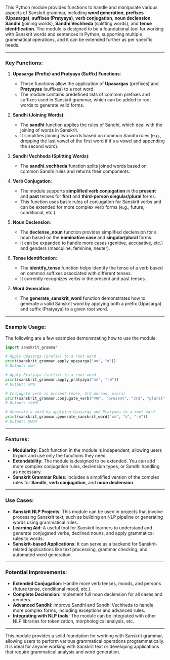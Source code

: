 
This Python module provides functions to handle and manipulate various aspects of Sanskrit grammar, including **word generation**, **prefixes (Upasarga)**, **suffixes (Pratyaya)**, **verb conjugation**, **noun declension**, **Sandhi** (joining words), **Sandhi Vechheda** (splitting words), and **tense identification**. The module is designed to be a foundational tool for working with Sanskrit words and sentences in Python, supporting multiple grammatical operations, and it can be extended further as per specific needs.

---

### Key Functions:

1. **Upasarga (Prefix) and Pratyaya (Suffix) Functions**:
   - These functions allow the application of **Upasargas** (prefixes) and **Pratyayas** (suffixes) to a root word. 
   - The module contains predefined lists of common prefixes and suffixes used in Sanskrit grammar, which can be added to root words to generate valid forms.

2. **Sandhi (Joining Words)**:
   - The **sandhi** function applies the rules of Sandhi, which deal with the joining of words in Sanskrit.
   - It simplifies joining two words based on common Sandhi rules (e.g., dropping the last vowel of the first word if it's a vowel and appending the second word).

3. **Sandhi Vechheda (Splitting Words)**:
   - The **sandhi_vechheda** function splits joined words based on common Sandhi rules and returns their components.
   
4. **Verb Conjugation**:
   - The module supports **simplified verb conjugation** in the **present** and **past** tenses for **first** and **third-person singular/plural** forms.
   - This function uses basic rules of conjugation for Sanskrit verbs and can be extended for more complex verb forms (e.g., future, conditional, etc.).

5. **Noun Declension**:
   - The **declense_noun** function provides simplified declension for a noun based on the **nominative case** and **singular/plural** forms.
   - It can be expanded to handle more cases (genitive, accusative, etc.) and genders (masculine, feminine, neuter).

6. **Tense Identification**:
   - The **identify_tense** function helps identify the tense of a verb based on common suffixes associated with different tenses.
   - It currently recognizes verbs in the present and past tenses.

7. **Word Generation**:
   - The **generate_sanskrit_word** function demonstrates how to generate a valid Sanskrit word by applying both a prefix (Upasarga) and suffix (Pratyaya) to a given root word.

---

### Example Usage:

The following are a few examples demonstrating how to use the module:

```python
import sanskrit_grammar

# Apply Upasarga (prefix) to a root word
print(sanskrit_grammar.apply_upasarga("धार", "प्र"))  
# Output: प्रधार

# Apply Pratyaya (suffix) to a root word
print(sanskrit_grammar.apply_pratyaya("धार", "-त्र"))
# Output: धारत्र

# Conjugate verb in present tense, 3rd person, plural
print(sanskrit_grammar.conjugate_verb("गच्छ", "present", "3rd", "plural"))
# Output: गच्छन्ति

# Generate a word by applying Upasarga and Pratyaya to a root word
print(sanskrit_grammar.generate_sanskrit_word("धार", "प्र", "-त्र"))
# Output: प्रधारत्र
```

---

### Features:
- **Modularity**: Each function in the module is independent, allowing users to pick and use only the functions they need.
- **Extendability**: The module is designed to be extended. You can add more complex conjugation rules, declension types, or Sandhi handling as necessary.
- **Sanskrit Grammar Rules**: Includes a simplified version of the complex rules for **Sandhi**, **verb conjugation**, and **noun declension**.

---

### Use Cases:
- **Sanskrit NLP Projects**: This module can be used in projects that involve processing Sanskrit text, such as building an NLP pipeline or generating words using grammatical rules.
- **Learning Aid**: A useful tool for Sanskrit learners to understand and generate conjugated verbs, declined nouns, and apply grammatical rules to words.
- **Sanskrit-based Applications**: It can serve as a backend for Sanskrit-related applications like text processing, grammar checking, and automated word generation.

---

### Potential Improvements:
- **Extended Conjugation**: Handle more verb tenses, moods, and persons (future tense, conditional mood, etc.).
- **Complete Declension**: Implement full noun declension for all cases and genders.
- **Advanced Sandhi**: Improve Sandhi and Sandhi Vechheda to handle more complex forms, including exceptions and advanced rules.
- **Integrating with NLP tools**: The module can be integrated with other NLP libraries for tokenization, morphological analysis, etc.

---

This module provides a solid foundation for working with Sanskrit grammar, allowing users to perform various grammatical operations programmatically. It is ideal for anyone working with Sanskrit text or developing applications that require grammatical analysis and word generation.
